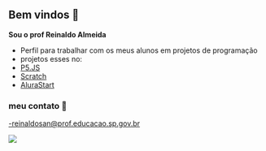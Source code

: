 ## Bem vindos 👋

**Sou o prof Reinaldo Almeida**
- Perfil para trabalhar com os meus alunos em projetos de programação
- projetos esses no:
- [P5.JS](https://editor.p5js.org/reinaldosan/sketches)
- [Scratch](https://scratch.mit.edu/users/ProfRehnaldo/)
- [AluraStart](https://cursos.alura.com.br/dashboard)

### meu contato 📧
-reinaldosan@prof.educacao.sp.gov.br

![](https://media.tenor.com/cJtDhl2-MP0AAAAj/goku-dragon-ball.gif)
